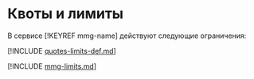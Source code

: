 # Квоты и лимиты

В сервисе [!KEYREF mmg-name] действуют следующие ограничения:

[!INCLUDE [quotes-limits-def.md](../../_includes/quotes-limits-def.md)]

[!INCLUDE [mmg-limits.md](../../_includes/mdb/mmg-limits.md)]
